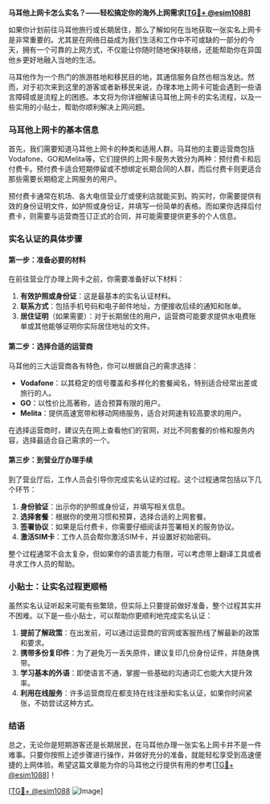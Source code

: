 **马耳他上网卡怎么实名？——轻松搞定你的海外上网需求[[TG💪+ @esim1088](https://t.me/s/esim1088)]**

如果你计划前往马耳他旅行或长期居住，那么了解如何在当地获取一张实名上网卡是非常重要的。尤其是在网络日益成为我们生活和工作中不可或缺的一部分的今天，拥有一个可靠的上网方式，不仅能让你随时随地保持联络，还能帮助你在异国他乡更好地融入当地的生活。

马耳他作为一个热门的旅游胜地和移民目的地，其通信服务自然也相当发达。然而，对于初次来到这里的游客或者新移民来说，办理本地上网卡可能会遇到一些语言障碍或是流程上的困惑。本文将为你详细解读马耳他上网卡的实名流程，以及一些实用的小贴士，帮助你顺利解决上网问题。

### 马耳他上网卡的基本信息

首先，我们需要知道马耳他上网卡的种类和适用人群。马耳他的主要运营商包括Vodafone、GO和Melita等，它们提供的上网卡服务大致分为两种：预付费卡和后付费卡。预付费卡适合短期停留或不想绑定长期合同的人群，而后付费卡则更适合那些需要长期稳定上网服务的用户。

预付费卡通常在机场、各大电信营业厅或便利店就能买到。购买时，你需要提供有效的身份证明文件，如护照或身份证，并填写一份简单的表格。而如果你选择后付费卡，则需要与运营商签订正式的合同，并可能需要提供更多的个人信息。

### 实名认证的具体步骤

#### 第一步：准备必要的材料

在前往营业厅办理上网卡之前，你需要准备好以下材料：

1. **有效护照或身份证**：这是最基本的实名认证材料。
2. **联系方式**：包括手机号码和电子邮件地址，方便接收后续的通知和账单。
3. **居住证明**（如果需要）：对于长期居住的用户，运营商可能要求提供水电费账单或其他能够证明你实际居住地址的文件。

#### 第二步：选择合适的运营商

马耳他的三大运营商各有特色，你可以根据自己的需求选择：

- **Vodafone**：以其稳定的信号覆盖和多样化的套餐闻名，特别适合经常出差或旅行的人。
- **GO**：以性价比高著称，适合预算有限的用户。
- **Melita**：提供高速宽带和移动网络服务，适合对网速有较高要求的用户。

在选择运营商时，建议先在网上查看他们的官网，对比不同套餐的价格和服务内容，选择最适合自己需求的一个。

#### 第三步：到营业厅办理手续

到了营业厅后，工作人员会引导你完成实名认证的过程。这个过程通常包括以下几个环节：

1. **身份验证**：出示你的护照或身份证，并填写相关信息。
2. **选择套餐**：根据你的使用习惯和预算，选择合适的上网套餐。
3. **签署协议**：如果是后付费卡，你需要仔细阅读并签署相关的服务协议。
4. **激活SIM卡**：工作人员会帮你激活SIM卡，并设置好初始密码。

整个过程通常不会太复杂，但如果你的语言能力有限，可以考虑带上翻译工具或者寻求工作人员的帮助。

### 小贴士：让实名过程更顺畅

虽然实名认证听起来可能有些繁琐，但实际上只要提前做好准备，整个过程其实并不困难。以下是一些小贴士，可以帮助你更顺利地完成实名认证：

1. **提前了解政策**：在出发前，可以通过运营商的官网或客服热线了解最新的政策和要求。
2. **携带多份复印件**：为了避免万一丢失原件，建议复印几份身份证件，并随身携带。
3. **学习基本的外语**：即使语言不通，掌握一些基础的沟通词汇也能大大提升效率。
4. **利用在线服务**：许多运营商现在都支持在线注册和实名认证，如果你时间紧张，不妨尝试这种方式。

### 结语

总之，无论你是短期游客还是长期居民，在马耳他办理一张实名上网卡并不是一件难事。只要你按照上述步骤进行操作，并做好充分的准备，就能轻松享受到高速便捷的上网体验。希望这篇文章能为你的马耳他之行提供有用的参考[[TG💪+ @esim1088](https://t.me/s/esim1088)]！

[[TG💪+ @esim1088](https://t.me/s/esim1088) ![Image](https://i.postimg.cc/4NQfJmqS/Snipaste-2025-05-13-00-14-12.png)]